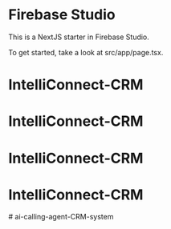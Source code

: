 # Firebase Studio

This is a NextJS starter in Firebase Studio.

To get started, take a look at src/app/page.tsx.
# IntelliConnect-CRM
# IntelliConnect-CRM
# IntelliConnect-CRM
# IntelliConnect-CRM
#   a i - c a l l i n g - a g e n t - C R M - s y s t e m  
 